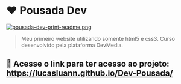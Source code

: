 # :hearts: Pousada Dev

[![pousada-dev-print-readme.png](https://i.postimg.cc/59wsWw1T/pousada-dev-print-readme.png)](https://postimg.cc/yW8mF3Dy)

> Meu primeiro website utilizando somente html5 e css3. Curso desenvolvido pela plataforma DevMedia.

## 🚀 Acesse o link para ter acesso ao projeto: https://lucasluann.github.io/Dev-Pousada/
